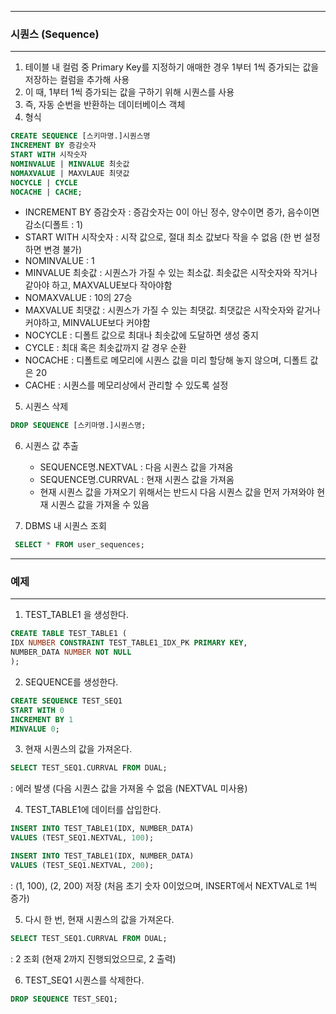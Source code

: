 -----
### 시퀀스 (Sequence)
-----
1. 테이블 내 컬럼 중 Primary Key를 지정하기 애매한 경우 1부터 1씩 증가되는 값을 저장하는 컬럼을 추가해 사용
2. 이 때, 1부터 1씩 증가되는 값을 구하기 위해 시퀀스를 사용
3. 즉, 자동 순번을 반환하는 데이터베이스 객체
4. 형식
```sql
CREATE SEQUENCE [스키마명.]시퀀스명
INCREMENT BY 증감숫자
START WITH 시작숫자
NOMINVALUE | MINVALUE 최솟값
NOMAXVALUE | MAXVLAUE 최댓값
NOCYCLE | CYCLE
NOCACHE | CACHE;
```
  - INCREMENT BY 증감숫자 : 증감숫자는 0이 아닌 정수, 양수이면 증가, 음수이면 감소(디폴트 : 1)
  - START WITH 시작숫자 : 시작 값으로, 절대 최소 값보다 작을 수 없음 (한 번 설정하면 변경 불가)
  - NOMINVALUE : 1
  - MINVALUE 최솟값 : 시퀀스가 가질 수 있는 최소값. 최솟값은 시작숫자와 작거나 같아야 하고, MAXVALUE보다 작아야함
  - NOMAXVALUE : 10의 27승
  - MAXVALUE 최댓값 : 시퀀스가 가질 수 있는 최댓값. 최댓값은 시작숫자와 같거나 커야하고, MINVALUE보다 커야함
  - NOCYCLE : 디폴트 값으로 최대나 최솟값에 도달하면 생성 중지
  - CYCLE : 최대 혹은 최솟값까지 갈 경우 순환
  - NOCACHE : 디폴트로 메모리에 시퀀스 값을 미리 할당해 놓지 않으며, 디폴트 값은 20
  - CACHE : 시퀀스를 메모리상에서 관리할 수 있도록 설정

5. 시퀀스 삭제
```sql
DROP SEQUENCE [스키마명.]시퀀스명;
```

6. 시퀀스 값 추출
   - SEQUENCE명.NEXTVAL : 다음 시퀀스 값을 가져옴
   - SEQUENCE명.CURRVAL : 현재 시퀀스 값을 가져옴
   - 현재 시퀀스 값을 가져오기 위해서는 반드시 다음 시퀀스 값을 먼저 가져와야 현재 시퀀스 값을 가져올 수 있음

7. DBMS 내 시퀀스 조회
```sql
 SELECT * FROM user_sequences;
```

-----
### 예제
-----
1. TEST_TABLE1 을 생성한다.
```sql
CREATE TABLE TEST_TABLE1 (
IDX NUMBER CONSTRAINT TEST_TABLE1_IDX_PK PRIMARY KEY,
NUMBER_DATA NUMBER NOT NULL
);
```

2. SEQUENCE를 생성한다.
```sql
CREATE SEQUENCE TEST_SEQ1
START WITH 0
INCREMENT BY 1
MINVALUE 0;
```

3. 현재 시퀀스의 값을 가져온다.
```sql
SELECT TEST_SEQ1.CURRVAL FROM DUAL;
```
: 에러 발생 (다음 시퀀스 값을 가져올 수 없음 (NEXTVAL 미사용)

4. TEST_TABLE1에 데이터를 삽입한다.
```sql
INSERT INTO TEST_TABLE1(IDX, NUMBER_DATA)
VALUES (TEST_SEQ1.NEXTVAL, 100);
```
```sql
INSERT INTO TEST_TABLE1(IDX, NUMBER_DATA)
VALUES (TEST_SEQ1.NEXTVAL, 200);
```
: (1, 100), (2, 200) 저장 (처음 초기 숫자 0이었으며, INSERT에서 NEXTVAL로 1씩 증가)

5. 다시 한 번, 현재 시퀀스의 값을 가져온다.
```sql
SELECT TEST_SEQ1.CURRVAL FROM DUAL;
```
: 2 조회 (현재 2까지 진행되었으므로, 2 출력)

6. TEST_SEQ1 시퀀스를 삭제한다.
```sql
DROP SEQUENCE TEST_SEQ1;
```

